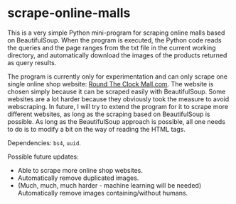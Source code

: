 # scrape-online-malls

This is a very simple Python mini-program for scraping online malls based on BeautifulSoup. When the program is executed, the Python code reads the queries and the page ranges from the txt file in the current working directory, and automatically download the images of the products returned as query results.

The program is currently only for experimentation and can only scrape one single online shop website: [Round The Clock Mall.com](https://www.roundtheclockmall.com/). The website is chosen simply because it can be scraped easily with BeautifulSoup. Some websites are a lot harder because they obviously took the measure to avoid webscraping. In future, I will try to extend the program for it to scrape more different websites, as long as the scraping based on BeautifulSoup is possible. As long as the BeautifulSoup approach is possible, all one needs to do is to modify a bit on the way of reading the HTML tags. 

Dependencies: `bs4`, `uuid`. 

Possible future updates:
* Able to scrape more online shop websites.
* Automatically remove duplicated images.
* (Much, much, much harder - machine learning will be needed) Automatically remove images containing/without humans. 
